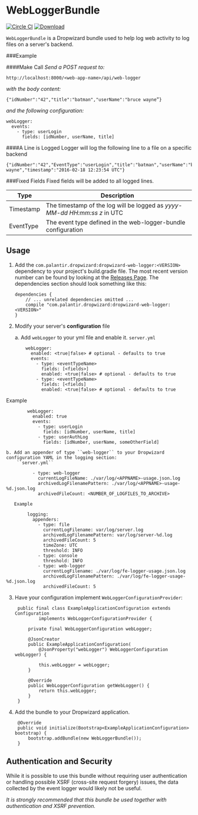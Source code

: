 WebLoggerBundle
===============
[![Circle CI](https://circleci.com/gh/palantir/dropwizard-web-logger.svg?style=svg&circle-token=ef99a2065c608bd3fd6237eff9034488275d6582)](https://circleci.com/gh/palantir/dropwizard-web-logger)
 [ ![Download](https://api.bintray.com/packages/palantir/releases/dropwizard-web-logger/images/download.svg) ](https://bintray.com/palantir/releases/dropwizard-web-logger/_latestVersion)


``WebLoggerBundle`` is a Dropwizard bundle used to help log web activity to log files on a server's backend.


###Example

####Make Call
*Send a POST request to:*

	http://localhost:8000/<web-app-name>/api/web-logger

*with the body content:*

	{"idNumber":"42","title":"batman","userName":"bruce wayne”}

*and the following configuration:*

	webLogger:
	  events:
	    - type: userLogin
	      fields: [idNumber, userName, title]

####A Line is Logged
Logger will log the following line to a file on a specific backend

	{"idNumber":"42","EventType":"userLogin","title":"batman","userName":"bruce wayne","timestamp":"2016-02-18 12:23:54 UTC"}

###Fixed Fields
Fixed fields will be added to all logged lines.

| Type   | Description                                                                                                                                  |
|--------|----------------------------------------------------------------------------------------------------------------------------------------------|
| Timestamp | The timestamp of the log will be logged as *yyyy-MM-dd HH:mm:ss z* in UTC |
| EventType | The event type defined in the web-logger-bundle configuration |

Usage
-----

1.  Add the ``com.palantir.dropwizard:dropwizard-web-logger:<VERSION>`` dependency to your project's build.gradle file.
    The most recent version number can be found by looking at the [Releases Page](http://ivy.yojoe.local/artifactory/repo/com.palantir.dropwizard/dropwizard-web-logger/).
    The dependencies section should look something like this:

		dependencies {
			// ... unrelated dependencies omitted ...
			compile "com.palantir.dropwizard:dropwizard-web-logger:<VERSION>"
		}

2.  Modify your server's **configuration** file

    a. Add ``webLogger`` to your yml file and enable it.
        ``server.yml``

		    webLogger:
		      enabled: <true|false> # optional - defaults to true
		      events:
		        - type: <eventTypeName>
		          fields: [<fields>]
		          enabled: <true|false> # optional - defaults to true
		        - type: <eventTypeName>
		          fields: [<fields]
		          enabled: <true|false> # optional - defaults to true
Example
        
			webLogger:
			  enabled: true
			  events:
			    - type: userLogin
			      fields: [idNumber, userName, title]
			    - type: userAuthLog
			      fields: [idNumber, userName, someOtherField]

    b. Add an appender of type ``web-logger`` to your Dropwizard configuration YAML in the logging section:
        ``server.yml``

	          - type: web-logger
	            currentLogFileName: ./var/log/<APPNAME>-usage.json.log
	            archivedLogFilenamePattern: ./var/log/<APPNAME>-usage-%d.json.log
	            archivedFileCount: <NUMBER_OF_LOGFILES_TO_ARCHIVE>

	   Example

            logging:
              appenders:
                - type: file
                  currentLogFilename: var/log/server.log
                  archivedLogFilenamePattern: var/log/server-%d.log
                  archivedFileCount: 5
                  timeZone: UTC
                  threshold: INFO
                - type: console
                  threshold: INFO
                - type: web-logger
                  currentLogFilename: ./var/log/fe-logger-usage.json.log
                  archivedLogFilenamePattern: ./var/log/fe-logger-usage-%d.json.log
                  archivedFileCount: 5

3. Have your configuration implement ``WebLoggerConfigurationProvider``:

        public final class ExampleApplicationConfiguration extends Configuration
                implements WebLoggerConfigurationProvider {

            private final WebLoggerConfiguration webLogger;

            @JsonCreator
            public ExampleApplicationConfiguration(
                @JsonProperty("webLogger") WebLoggerConfiguration webLogger) {

                this.webLogger = webLogger;
            }

            @Override
            public WebLoggerConfiguration getWebLogger() {
                return this.webLogger;
            }
        }

4. Add the bundle to your Dropwizard application.

        @Override
        public void initialize(Bootstrap<ExampleApplicationConfiguration> bootstrap) {
            bootstrap.addBundle(new WebLoggerBundle());
        }



Authentication and Security
---------------------------

While it is possible to use this bundle without requiring user authentication
or handling possible XSRF (cross-site request forgery) issues, the data
collected by the event logger would likely not be useful.

*It is strongly recommended that this bundle be used together with authentication and XSRF prevention.*
